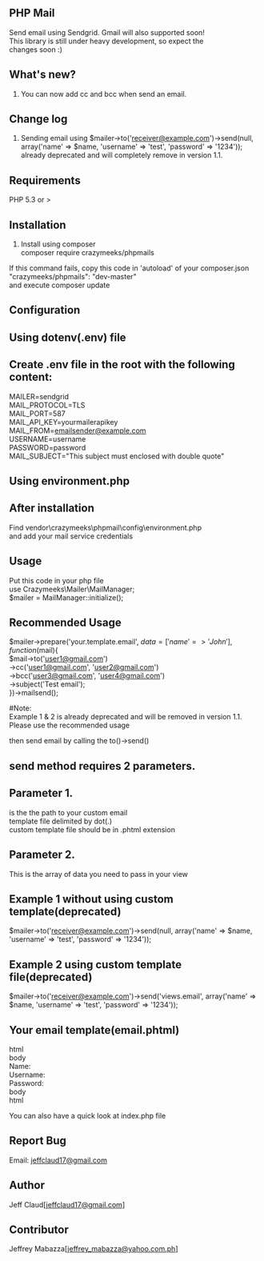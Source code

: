 ## PHP Mail
Send email using Sendgrid. Gmail will also supported soon!  
This library is still under heavy development, so expect the  
changes soon :)

## What's new?  
1. You can now add cc and bcc when send an email.  

## Change log  
1. Sending email using $mailer->to('receiver@example.com')->send(null, array('name' => $name, 'username' => 'test', 'password' => '1234')); already deprecated and will completely remove in version 1.1.  

## Requirements
PHP 5.3 or > 

## Installation
1. Install using composer  
composer require crazymeeks/phpmails  
  
If this command fails, copy this code in 'autoload' of your composer.json  
"crazymeeks/phpmails": "dev-master"  
and execute composer update  

## Configuration

## Using dotenv(.env) file
## Create .env file in the root with the following content: 
MAILER=sendgrid  
MAIL_PROTOCOL=TLS  
MAIL_PORT=587  
MAIL_API_KEY=yourmailerapikey  
MAIL_FROM=emailsender@example.com  
USERNAME=username  
PASSWORD=password  
MAIL_SUBJECT="This subject must enclosed with double quote"

## Using environment.php
## After installation
Find vendor\crazymeeks\phpmail\config\environment.php  
and add your mail service credentials

## Usage

Put this code in your php file  
use Crazymeeks\Mailer\MailManager;  
$mailer = MailManager::initialize();  


## Recommended Usage
$mailer->prepare('your.template.email', $data = ['name' => 'John'], function($mail){  
 	$mail->to('user1@gmail.com')  
 		 ->cc('user1@gmail.com', 'user2@gmail.com')  
 		 ->bcc('user3@gmail.com', 'user4@gmail.com')  
 		 ->subject('Test email');  
 })->mailsend();


#Note:  
Example 1 & 2 is already deprecated and will be removed in version 1.1. Please use the recommended usage

then send email by calling the to()->send()  
## send method requires 2 parameters.  
## Parameter 1.
is the the path to your custom email  
template file delimited by dot(.)  
custom template file should be in .phtml extension  

## Parameter 2.
This is the array of data you need to pass in your view  



## Example 1 without using custom template(deprecated)
$mailer->to('receiver@example.com')->send(null, array('name' => $name, 'username' => 'test', 'password' => '1234'));

## Example 2 using custom template file(deprecated)
$mailer->to('receiver@example.com')->send('views.email', array('name' => $name, 'username' => 'test', 'password' => '1234'));



## Your email template(email.phtml)
html  
body  
	Name: <?php echo $name;?>  
	Username: <?php echo $username;?>  
	Password: <?php echo $password;?>  
body  
html  

You can also have a quick look at index.php file

## Report Bug
Email: jeffclaud17@gmail.com

## Author
Jeff Claud[jeffclaud17@gmail.com]

## Contributor
Jeffrey Mabazza[jeffrey_mabazza@yahoo.com.ph]